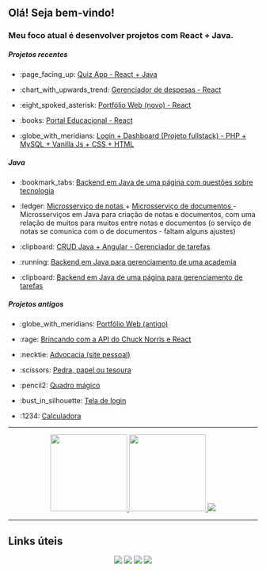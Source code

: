 ## Olá! Seja bem-vindo!

### Meu foco atual é desenvolver projetos com React + Java.

##### Projetos recentes
<ul>
    <li>
    <p>:page_facing_up: <a href="https://jacquesgomes.com.br/quizTech/" target="_blank"> Quiz App - React + Java</a></p>
  </li>
    
<li>
<p>:chart_with_upwards_trend: <a href="https://jacquesgomes.com.br/despesas/" target="_blank"> Gerenciador de despesas - React</a></p>
  </li>    

<li>
<p>:eight_spoked_asterisk: <a href="https://jacquesgomes.com.br/portfolio/" target="_blank"> Portfólio Web (novo) - React</a></p>
</li>

<li>
<p>:books: <a href="https://jacquesgomes.com.br/portalEducacional" target="_blank"> Portal Educacional - React</a></p>
</li>
  
<li>
<p>:globe_with_meridians: <a href="https://jacquesgomes.com.br/php/login" target="_blank"> Login + Dashboard (Projeto fullstack) - PHP + MySQL + Vanilla Js + CSS + HTML </a></p>
  </li>

</ul>

##### Java
<ul>
    
<li>
<p>:bookmark_tabs: <a href="http://149.100.142.12/quiz/swagger-ui/index.html" target="_blank"> Backend em Java de uma página com questões sobre tecnologia </a></p>
  </li>
  
<li>
<p>:ledger: <a href="http://149.100.142.12/notes/swagger-ui/index.html" target="_blank"> Microsserviço de notas </a> + <a href="http://149.100.142.12/note-documents/swagger-ui/index.html" target="_blank"> Microsserviço de documentos </a> - Microsserviços em Java para criação de notas e documentos, com uma relação de muitos para muitos entre notas e documentos (o serviço de notas se comunica com o de documentos - faltam alguns ajustes)</p>
  </li>

  <li>
<p>:clipboard: <a href="https://github.com/JacquesGomes/CRUDJavaAngular" target="_blank"> CRUD Java + Angular - Gerenciador de tarefas </a></p>
  </li>

  <li>
<p>:running: <a href="https://github.com/JacquesGomes/GymAPI" target="_blank"> Backend em Java para gerenciamento de uma academia</a></p>
  </li>

  <li>
<p>:clipboard: <a href="https://github.com/JacquesGomes/TaskManagerAPI" target="_blank"> Backend em Java de uma página para gerenciamento de tarefas </a></p>
  </li>
    
</ul>

##### Projetos antigos
<ul>
  <li>
    <p>:globe_with_meridians: <a href="https://jacquesgomes.com.br/dev/" target="_blank"> Portfólio Web (antigo)</a></p>
  </li>
  <li>
    <p>:rage: <a href="https://jacquesgomes.com.br/testes/teste1/" target="_blank"> Brincando com a API do Chuck Norris e React </a></p>
  </li>
  <li>
    <p>:necktie: <a href="https://jacquesgomes.com.br/adv/" target="_blank"> Advocacia (site pessoal)</a></p>
  </li>
  <li>
    <p>:scissors: <a href="https://jacquesgomes.com.br/jsgames/" target="_blank">Pedra, papel ou tesoura</a></p>
  </li>
  <li>
    <p>:pencil2: <a href="https://jacquesgomes.com.br/sketch" target="_blank">Quadro mágico</a></p>
  </li>
  <li>
    <p>:bust_in_silhouette: <a href="https://jacquesgomes.com.br/signup-robot" target="_blank">Tela de login</a></p>
  </li>
  <li>
    <p>:1234: <a href="https://jacquesgomes.com.br/calc" target="_blank">Calculadora</a></p>
  </li>
</ul>

---
  
<p align="center">
<a href="https://github.com/JacquesGomes">
<img height="155px" src="https://github-readme-stats-eight-theta.vercel.app/api?username=JacquesGomes&show_icons=true&count_private=true&title_color=white&icon_color=white&theme=nord&include_all_commits=true&count_private=true"/>
<img height="155px" src="https://github-readme-stats-eight-theta.vercel.app/api/top-langs/?username=JacquesGomes&layout=compact&langs_count=8&theme=nord&show_icons=true&count_private=true&title_color=white&icon_color=white"/>


<img  src="https://streak-stats.demolab.com?user=JacquesGomes&theme=nord"/>

</a>

</p>


---

## Links úteis

<div align="center">
  <a href="https://www.linkedin.com/in/jacques-gomes-627739240/" target="_blank"><img src="https://img.shields.io/badge/LinkedIn-0077B5?style=for-the-badge&logo=linkedin&logoColor=white"></a>
  <a href="https://www.instagram.com/jacquesgomesadv/" target="_blank"><img src="https://img.shields.io/badge/Instagram-E4405F?style=for-the-badge&logo=instagram&logoColor=white"></a>
  <a href="mailto:jacquesgomesadv@hotmail.com" target="_blank"><img src="https://img.shields.io/badge/Microsoft_Outlook-0078D4?style=for-the-badge&logo=microsoft-outlook&logoColor=white"></a>
  <a href="https://wa.me/5584994514529" target="_blank"><img src="https://img.shields.io/badge/WhatsApp-25D366?style=for-the-badge&logo=whatsapp&logoColor=white"></a>
</div>

